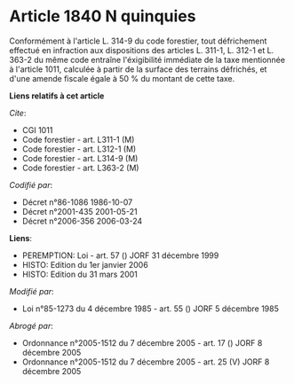 # Article 1840 N quinquies

Conformément à l'article L. 314-9 du code forestier, tout défrichement effectué en infraction aux dispositions des articles
L. 311-1, L. 312-1 et L. 363-2 du même code entraîne l'éxigibilité immédiate de la taxe mentionnée à l'article 1011, calculée
à partir de la surface des terrains défrichés, et d'une amende fiscale égale à 50 % du montant de cette taxe.

**Liens relatifs à cet article**

_Cite_:

  - CGI 1011
  - Code forestier - art. L311-1 (M)
  - Code forestier - art. L312-1 (M)
  - Code forestier - art. L314-9 (M)
  - Code forestier - art. L363-2 (M)

_Codifié par_:

  - Décret n°86-1086 1986-10-07
  - Décret n°2001-435 2001-05-21
  - Décret n°2006-356 2006-03-24

**Liens**:

  - PEREMPTION: Loi - art. 57 () JORF 31 décembre 1999
  - HISTO: Edition du 1er janvier 2006
  - HISTO: Edition du 31 mars 2001

_Modifié par_:

  - Loi n°85-1273 du 4 décembre 1985 - art. 55 () JORF 5 décembre 1985

_Abrogé par_:

  - Ordonnance n°2005-1512 du 7 décembre 2005 - art. 17 () JORF 8 décembre 2005
  - Ordonnance n°2005-1512 du 7 décembre 2005 - art. 25 (V) JORF 8 décembre 2005
